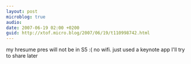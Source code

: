 ```yaml
---
layout: post
microblog: true
audio: 
date: 2007-06-19 02:00 +0200
guid: http://xtof.micro.blog/2007/06/19/t110998742.html
---
```

my hresume pres will not be in S5 :( no wifi. just used a keynote app I'll try to share later
